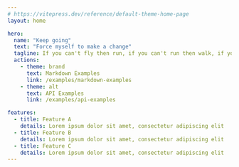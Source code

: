 ```yaml
---
# https://vitepress.dev/reference/default-theme-home-page
layout: home

hero:
  name: "Keep going"
  text: "Force myself to make a change"
  tagline: If you can't fly then run, if you can't run then walk, if you can't walk then crawl, but whatever you do you have to keep moving forward.
  actions:
    - theme: brand
      text: Markdown Examples
      link: /examples/markdown-examples
    - theme: alt
      text: API Examples
      link: /examples/api-examples

features:
  - title: Feature A
    details: Lorem ipsum dolor sit amet, consectetur adipiscing elit
  - title: Feature B
    details: Lorem ipsum dolor sit amet, consectetur adipiscing elit
  - title: Feature C
    details: Lorem ipsum dolor sit amet, consectetur adipiscing elit
---
```



